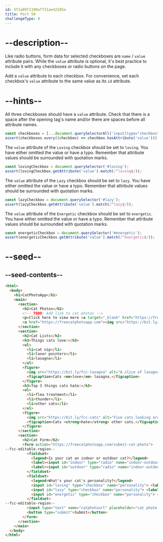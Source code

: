 ```yaml
---
id: 5f1a89f1190aff21ae42105a
title: Part 59
challengeType: 0
---
```


# --description--

Like radio buttons, form data for selected checkboxes are `name` / `value` attribute pairs. While the `value` attribute is optional, it's best practice to include it with any checkboxes or radio buttons on the page.

Add a `value` attribute to each checkbox. For convenience, set each checkbox's `value` attribute to the same value as its `id` attribute.

# --hints--

All three checkboxes should have a `value` attribute. Check that there is a space after the opening tag's name and/or there are spaces before all attribute names.

```js
const checkboxes = [...document.querySelectorAll('input[type="checkbox"]')];
assert(checkboxes.every((checkbox) => checkbox.hasAttribute('value')));
```

The `value` attribute of the `Loving` checkbox should be set to `loving`. You have either omitted the value or have a typo. Remember that attribute values should be surrounded with quotation marks.

```js
const lovingCheckbox = document.querySelector('#loving');
assert(lovingCheckbox.getAttribute('value').match(/^loving$/));
```

The `value` attribute of the `Lazy` checkbox should be set to `lazy`. You have either omitted the value or have a typo. Remember that attribute values should be surrounded with quotation marks.

```js
const lazyCheckbox = document.querySelector('#lazy');
assert(lazyCheckbox.getAttribute('value').match(/^lazy$/));
```

The `value` attribute of the `Energetic` checkbox should be set to `energetic`. You have either omitted the value or have a typo. Remember that attribute values should be surrounded with quotation marks.

```js
const energeticCheckbox = document.querySelector('#energetic');
assert(energeticCheckbox.getAttribute('value').match(/^energetic$/));
```

# --seed--

## --seed-contents--

```html
<html>
  <body>
    <h1>CatPhotoApp</h1>
    <main>
      <section>
        <h2>Cat Photos</h2>
        <!-- TODO: Add link to cat photos -->
        <p>Click here to view more <a target="_blank" href="https://freecatphotoapp.com">cat photos</a>.</p>
        <a href="https://freecatphotoapp.com"><img src="https://bit.ly/fcc-relaxing-cat" alt="A cute orange cat lying on its back."></a>
      </section>
      <section>
        <h2>Cat Lists</h2>
        <h3>Things cats love:</h3>
        <ul>
          <li>cat nip</li>
          <li>laser pointers</li>
          <li>lasagna</li>
        </ul>
        <figure>
          <img src="https://bit.ly/fcc-lasagna" alt="A slice of lasagna on a plate.">
          <figcaption>Cats <em>love</em> lasagna.</figcaption>  
        </figure>
        <h3>Top 3 things cats hate:</h3>
        <ol>
          <li>flea treatment</li>
          <li>thunder</li>
          <li>other cats</li>
        </ol>
        <figure>
          <img src="https://bit.ly/fcc-cats" alt="Five cats looking around a field.">
          <figcaption>Cats <strong>hate</strong> other cats.</figcaption>  
        </figure>
      </section>
      <section>
        <h2>Cat Form</h2>
        <form action="https://freecatphotoapp.com/submit-cat-photo">
--fcc-editable-region--
          <fieldset>
            <legend>Is your cat an indoor or outdoor cat?</legend>
            <label><input id="indoor" type="radio" name="indoor-outdoor" value="indoor"> Indoor</label>
            <label><input id="outdoor" type="radio" name="indoor-outdoor" value="outdoor"> Outdoor</label>
          </fieldset>
          <fieldset>
            <legend>What's your cat's personality?</legend>
            <input id="loving" type="checkbox" name="personality"> <label for="loving">Loving</label>
            <input id="lazy" type="checkbox" name="personality"> <label for="lazy">Lazy</label>
            <input id="energetic" type="checkbox" name="personality"> <label for="energetic"> Energetic</label>
          </fieldset>
--fcc-editable-region--
          <input type="text" name="catphotourl" placeholder="cat photo URL" required>
          <button type="submit">Submit</button>
        </form>
      </section>
    </main>
  </body>
</html>
```
